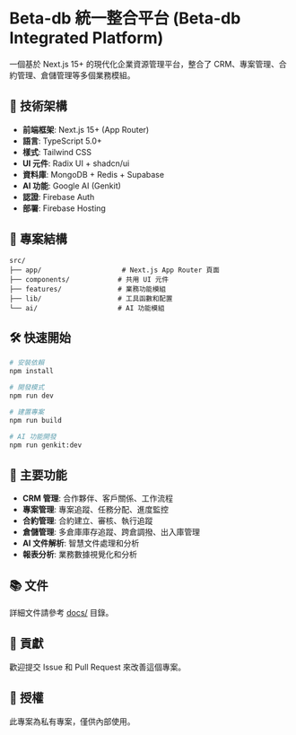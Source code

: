 # Beta-db 統一整合平台 (Beta-db Integrated Platform)

一個基於 Next.js 15+ 的現代化企業資源管理平台，整合了 CRM、專案管理、合約管理、倉儲管理等多個業務模組。

## 🚀 技術架構

- **前端框架**: Next.js 15+ (App Router)
- **語言**: TypeScript 5.0+
- **樣式**: Tailwind CSS
- **UI 元件**: Radix UI + shadcn/ui
- **資料庫**: MongoDB + Redis + Supabase
- **AI 功能**: Google AI (Genkit)
- **認證**: Firebase Auth
- **部署**: Firebase Hosting

## 📁 專案結構

```
src/
├── app/                    # Next.js App Router 頁面
├── components/            # 共用 UI 元件
├── features/              # 業務功能模組
├── lib/                   # 工具函數和配置
└── ai/                    # AI 功能模組
```

## 🛠️ 快速開始

```bash
# 安裝依賴
npm install

# 開發模式
npm run dev

# 建置專案
npm run build

# AI 功能開發
npm run genkit:dev
```

## 🌟 主要功能

- **CRM 管理**: 合作夥伴、客戶關係、工作流程
- **專案管理**: 專案追蹤、任務分配、進度監控
- **合約管理**: 合約建立、審核、執行追蹤
- **倉儲管理**: 多倉庫庫存追蹤、跨倉調撥、出入庫管理
- **AI 文件解析**: 智慧文件處理和分析
- **報表分析**: 業務數據視覺化和分析

## 📚 文件

詳細文件請參考 [docs/](./docs/) 目錄。

## 🤝 貢獻

歡迎提交 Issue 和 Pull Request 來改善這個專案。

## 📄 授權

此專案為私有專案，僅供內部使用。
